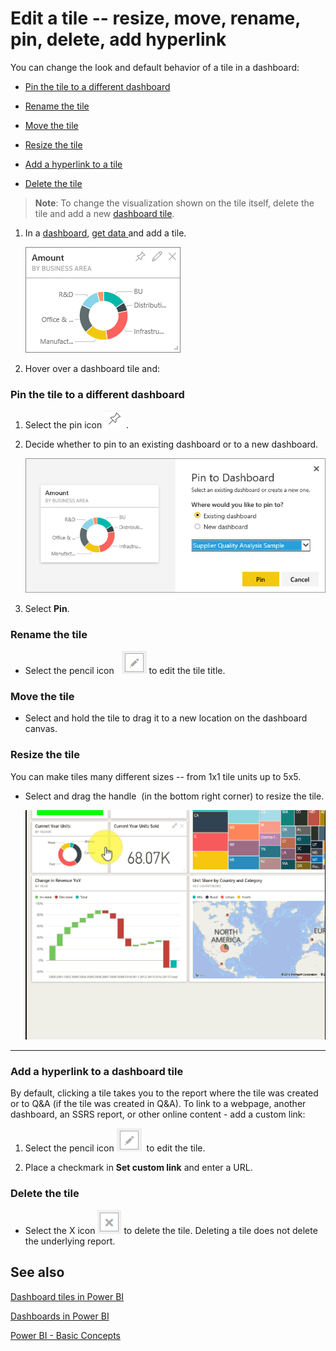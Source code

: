 ﻿<properties
   pageTitle="Edit a tile -- resize, move, rename, pin, delete, add hyperlink"
   description="Edit a tile -- resize, move, rename, pin, delete, add hyperlink"
   services="powerbi"
   documentationCenter=""
   authors="mihart"
   manager="mblythe"
   backup=""
   editor=""
   tags=""
   qualityFocus="no"
   qualityDate=""/>

<tags
   ms.service="powerbi"
   ms.devlang="NA"
   ms.topic="article"
   ms.tgt_pltfrm="NA"
   ms.workload="powerbi"
   ms.date="04/15/2016"
   ms.author="mihart"/>

# Edit a tile -- resize, move, rename, pin, delete, add hyperlink

You can change the look and default behavior of a tile in a dashboard:

-   [Pin the tile to a different dashboard](#different)

-   [Rename the tile](#rename)

-   [Move the tile](#move)

-   [Resize the tile](#resize)

-   [Add a hyperlink to a tile](#hyperlink)

-   [Delete the tile](#delete)

>**Note**: To change the visualization shown on the tile itself, delete the tile and add a new [dashboard tile](powerbi-service-dashboard-tiles.md).

1. In a [dashboard](powerbi-service-dashboards.md), [get data ](powerbi-service-get-data.md)and add a tile. 

	![](media/powerbi-service-edit-a-tile-in-a-dashboard/PBI_DashTile.png)

2. Hover over a dashboard tile and:

<a name="different"></a>
### Pin the tile to a different dashboard

1.  Select the pin icon ![](media/powerbi-service-edit-a-tile-in-a-dashboard/pinNoOutline.png) .

2.  Decide whether to pin to an existing dashboard or to a new dashboard. 

    ![](media/powerbi-service-edit-a-tile-in-a-dashboard/PBI_PinToAnotherDash.png)

3.  Select **Pin**.

<a name="rename"></a>
### Rename the tile

-   Select the pencil icon   ![](media/powerbi-service-edit-a-tile-in-a-dashboard/pbi_Nancy_pencilIcon.png)  to edit the tile title.

<a name="move"></a>
### Move the tile

-   Select and hold the tile to drag it to a new location on the dashboard canvas.

<a name="resize"></a>
### Resize the tile

You can make tiles many different sizes -- from 1x1 tile units up to 5x5.

-   Select and drag the handle  (in the bottom right corner) to resize the tile.

    ![](media/powerbi-service-edit-a-tile-in-a-dashboard/PBIGIF_ResizeTile4.gif)



****
<a name="hyperlink"></a>
### Add a hyperlink to a dashboard tile

By default, clicking a tile takes you to the report where the tile was created or to Q&A (if the tile was created in Q&A). To link to a webpage, another dashboard, an SSRS report, or other online content - add a custom link:

1.  Select the pencil icon ![](media/powerbi-service-edit-a-tile-in-a-dashboard/pbi_Nancy_pencilIcon.png)  to edit the tile.

2.  Place a checkmark in **Set custom link** and enter a URL.

<a name="delete"></a>
### Delete the tile

-   Select the X icon ![](media/powerbi-service-edit-a-tile-in-a-dashboard/pbi_Nancy_X_icon.png) to delete the tile. Deleting a tile does not delete the underlying report.



## See also

[Dashboard tiles in Power BI](powerbi-service-dashboard-tiles.md)

[Dashboards in Power BI](powerbi-service-dashboards.md)

[Power BI - Basic Concepts](powerbi-service-basic-concepts.md)
